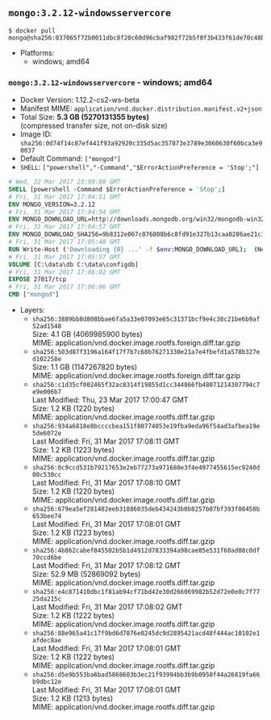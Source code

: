 ## `mongo:3.2.12-windowsservercore`

```console
$ docker pull mongo@sha256:037065f72b0011dbc8f20c60d96cbaf982f72b5f0f3b433f61de70c48b91c158
```

-	Platforms:
	-	windows; amd64

### `mongo:3.2.12-windowsservercore` - windows; amd64

-	Docker Version: 1.12.2-cs2-ws-beta
-	Manifest MIME: `application/vnd.docker.distribution.manifest.v2+json`
-	Total Size: **5.3 GB (5270131355 bytes)**  
	(compressed transfer size, not on-disk size)
-	Image ID: `sha256:0d74f14c87ef441f93a92920c335d5ac357873e3789e3060630f60bca3e90037`
-	Default Command: `["mongod"]`
-	`SHELL`: `["powershell","-Command","$ErrorActionPreference = 'Stop';"]`

```dockerfile
# Wed, 22 Mar 2017 23:09:08 GMT
SHELL [powershell -Command $ErrorActionPreference = 'Stop';]
# Fri, 31 Mar 2017 17:04:51 GMT
ENV MONGO_VERSION=3.2.12
# Fri, 31 Mar 2017 17:04:54 GMT
ENV MONGO_DOWNLOAD_URL=http://downloads.mongodb.org/win32/mongodb-win32-x86_64-2008plus-ssl-3.2.12-signed.msi
# Fri, 31 Mar 2017 17:04:57 GMT
ENV MONGO_DOWNLOAD_SHA256=9b8312e067c076808b6c8fd91e327b13caa0286ae21c1221cf29076ad110b116
# Fri, 31 Mar 2017 17:05:48 GMT
RUN Write-Host ('Downloading {0} ...' -f $env:MONGO_DOWNLOAD_URL); 	(New-Object System.Net.WebClient).DownloadFile($env:MONGO_DOWNLOAD_URL, 'mongo.msi'); 		Write-Host ('Verifying sha256 ({0}) ...' -f $env:MONGO_DOWNLOAD_SHA256); 	if ((Get-FileHash mongo.msi -Algorithm sha256).Hash -ne $env:MONGO_DOWNLOAD_SHA256) { 		Write-Host 'FAILED!'; 		exit 1; 	}; 		Write-Host 'Installing ...'; 	Start-Process msiexec -Wait 		-ArgumentList @( 			'/i', 			'mongo.msi', 			'/quiet', 			'/qn', 			'INSTALLLOCATION=C:\mongodb', 			'ADDLOCAL=all' 		); 	$env:PATH = 'C:\mongodb\bin;' + $env:PATH; 	[Environment]::SetEnvironmentVariable('PATH', $env:PATH, [EnvironmentVariableTarget]::Machine); 		Write-Host 'Verifying install ...'; 	Write-Host '  mongo --version'; mongo --version; 	Write-Host '  mongod --version'; mongod --version; 		Write-Host 'Removing ...'; 	Remove-Item C:\mongodb\bin\*.pdb -Force; 	Remove-Item C:\windows\installer\*.msi -Force; 	Remove-Item mongo.msi -Force; 		Write-Host 'Complete.';
# Fri, 31 Mar 2017 17:05:57 GMT
VOLUME [C:\data\db C:\data\configdb]
# Fri, 31 Mar 2017 17:06:02 GMT
EXPOSE 27017/tcp
# Fri, 31 Mar 2017 17:06:06 GMT
CMD ["mongod"]
```

-	Layers:
	-	`sha256:3889bb8d808bbae6fa5a33e07093e65c31371bcf9e4c38c21be6b9af52ad1548`  
		Size: 4.1 GB (4069985900 bytes)  
		MIME: application/vnd.docker.image.rootfs.foreign.diff.tar.gzip
	-	`sha256:503d87f3196a164f17f7b7c68b76271330e21a7e4fbefd1a578b327ed102258e`  
		Size: 1.1 GB (1147267820 bytes)  
		MIME: application/vnd.docker.image.rootfs.foreign.diff.tar.gzip
	-	`sha256:c1d35cf002465f32ac8314f19855d1cc344866fb48071214307794c7e9e006b7`  
		Last Modified: Thu, 23 Mar 2017 17:00:47 GMT  
		Size: 1.2 KB (1220 bytes)  
		MIME: application/vnd.docker.image.rootfs.diff.tar.gzip
	-	`sha256:934a6818e8bccccbea151f80774053e19fba9eda96f54ad3afbea19e5de6072e`  
		Last Modified: Fri, 31 Mar 2017 17:08:11 GMT  
		Size: 1.2 KB (1223 bytes)  
		MIME: application/vnd.docker.image.rootfs.diff.tar.gzip
	-	`sha256:0c9ccd531b79217653e2eb77273a971680e3f4e4977455615ec9240d00c530cc`  
		Last Modified: Fri, 31 Mar 2017 17:08:10 GMT  
		Size: 1.2 KB (1220 bytes)  
		MIME: application/vnd.docker.image.rootfs.diff.tar.gzip
	-	`sha256:679ea5ef281482eeb31886035deb434243b0b8257b07bf393f08458b653bee74`  
		Last Modified: Fri, 31 Mar 2017 17:08:01 GMT  
		Size: 1.2 KB (1223 bytes)  
		MIME: application/vnd.docker.image.rootfs.diff.tar.gzip
	-	`sha256:4b862cabef045502b5b1d4912d7833394a98cae85e531f60ad08c0df70ccd6be`  
		Last Modified: Fri, 31 Mar 2017 17:08:12 GMT  
		Size: 52.9 MB (52869092 bytes)  
		MIME: application/vnd.docker.image.rootfs.diff.tar.gzip
	-	`sha256:e4c871410dbc1f81ab94cf71bd42e30d266069982b52d72e0e0c7f7725da215c`  
		Last Modified: Fri, 31 Mar 2017 17:08:02 GMT  
		Size: 1.2 KB (1222 bytes)  
		MIME: application/vnd.docker.image.rootfs.diff.tar.gzip
	-	`sha256:88e965a41c17f9bd6d7876e0245dc9d2895421acd48f444ac10102e1afdec8ae`  
		Last Modified: Fri, 31 Mar 2017 17:08:01 GMT  
		Size: 1.2 KB (1222 bytes)  
		MIME: application/vnd.docker.image.rootfs.diff.tar.gzip
	-	`sha256:d5e9b553ba6bad5868603b3ec21f93994bb3b9b0950f44a26819fa66b9dbc12e`  
		Last Modified: Fri, 31 Mar 2017 17:08:01 GMT  
		Size: 1.2 KB (1213 bytes)  
		MIME: application/vnd.docker.image.rootfs.diff.tar.gzip
